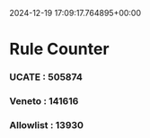 2024-12-19 17:09:17.764895+00:00
# Rule Counter 
 ### UCATE : 505874

 ### Veneto : 141616

 ### Allowlist : 13930